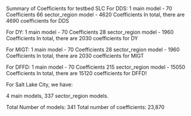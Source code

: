 Summary of Coefficients for testbed SLC
For DDS:
1 main model - 70 Coefficients 
66 sector_region model - 4620 Coefficients
In total, there are 4690 coefficients for DDS

For DY:
1 main model - 70 Coefficients 
28 sector_region model - 1960 Coefficients
In total, there are 2030 coefficients for DY

For MIGT:
1 main model - 70 Coefficients 
28 sector_region model - 1960 Coefficients
In total, there are 2030 coefficients for MIGT

For DFFD:
1 main model - 70 Coefficients 
215 sector_region model - 15050 Coefficients
In total, there are 15120 coefficients for DFFD!


For Salt Lake City, we have: 

4 main models, 337 sector_region models. 

Total Number of models: 341
Total number of coefficients: 23,870
